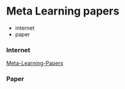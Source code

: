 # Meta Learning papers

- internet
- paper

### Internet

[Meta-Learning-Papers](https://github.com/floodsung/Meta-Learning-Papers)

### Paper

